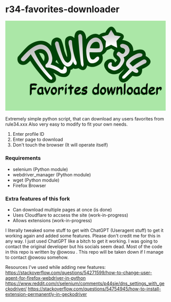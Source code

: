 # r34-favorites-downloader

![placeholder](https://github.com/Twig6943/r34-favorites-downloader/blob/main/r34favdl.png?raw=true) 

Extremely simple python script, that can download any users favorites from rule34.xxx
Also very easy to modify to fit your own needs.

1. Enter profile ID
2. Enter page to download
3. Don't touch the browser (It will operate itself)

### Requirements
- selenium (Python module)
- webdriver_manager (Python module)
- wget (Python module)
- Firefox Browser

### Extra features of this fork
- Can download multiple pages at once (is done)
- Uses Cloudflare to accsess the site (work-in-progress)
- Allows extensions (work-in-progress) 

I literally tweaked some stuff to get with ChatGPT (Useragent stuff) to get it working again and added some features. Please don't credit me for this in any way. I just used ChatGPT like a bitch to get it working. I was going to contact the original developer but his socials seem dead. Most of the code in this repo is written by @owosu . This repo will be taken down if I manage to contact @owosu somehow.

Resources I've used while adding new features:
https://stackoverflow.com/questions/54271599/how-to-change-user-agent-for-firefox-webdriver-in-python
https://www.reddit.com/r/selenium/comments/p44sie/dns_settings_with_geckodriver/
https://stackoverflow.com/questions/54754945/how-to-install-extension-permanently-in-geckodriver
